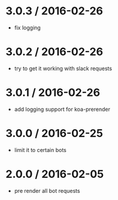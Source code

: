 
3.0.3  / 2016-02-26
==================

  * fix logging

3.0.2 / 2016-02-26
==================

  * try to get it working with slack requests

3.0.1 / 2016-02-26
==================

  * add logging support for koa-prerender

3.0.0 / 2016-02-25
==================

  * limit it to certain bots

2.0.0 / 2016-02-05
==================

  * pre render all bot requests
